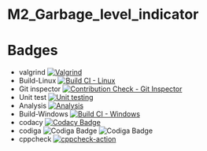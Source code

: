 # M2_Garbage_level_indicator
# Badges
- valgrind 
[![Valgrind](https://github.com/SaraniyaaSankar/M2_Garbage_level_indicator/actions/workflows/valgrind.yml/badge.svg)](https://github.com/SaraniyaaSankar/M2_Garbage_level_indicator/actions/workflows/valgrind.yml)
- Build-Linux
[![Build CI - Linux](https://github.com/SaraniyaaSankar/M2_Garbage_level_indicator/actions/workflows/Build_Linux.yml/badge.svg)](https://github.com/SaraniyaaSankar/M2_Garbage_level_indicator/actions/workflows/Build_Linux.yml)
- Git inspector
[![Contribution Check - Git Inspector](https://github.com/SaraniyaaSankar/M2_Garbage_level_indicator/actions/workflows/git_inspector.yml/badge.svg)](https://github.com/SaraniyaaSankar/M2_Garbage_level_indicator/actions/workflows/git_inspector.yml)
- Unit test
[![Unit testing](https://github.com/SaraniyaaSankar/M2_Garbage_level_indicator/actions/workflows/unit-test.yml/badge.svg)](https://github.com/SaraniyaaSankar/M2_Garbage_level_indicator/actions/workflows/unit-test.yml)
- Analysis
[![Analysis](https://github.com/SaraniyaaSankar/M2_Garbage_level_indicator/actions/workflows/Analysis.yml/badge.svg)](https://github.com/SaraniyaaSankar/M2_Garbage_level_indicator/actions/workflows/Analysis.yml)
- Build-Windows
[![Build CI - Windows](https://github.com/SaraniyaaSankar/M2_Garbage_level_indicator/actions/workflows/Build_Windows.yml/badge.svg)](https://github.com/SaraniyaaSankar/M2_Garbage_level_indicator/actions/workflows/Build_Windows.yml)
- codacy
[![Codacy Badge](https://app.codacy.com/project/badge/Grade/d4cd47cb01d740fe96445feb7cebc9b8)](https://www.codacy.com/gh/SaraniyaaSankar/M2_Garbage_level_indicator/dashboard?utm_source=github.com&amp;utm_medium=referral&amp;utm_content=SaraniyaaSankar/M2_Garbage_level_indicator&amp;utm_campaign=Badge_Grade)
- codiga
![Codiga Badge](https://api.codiga.io/project/32955/score/svg)
![Codiga Badge](https://api.codiga.io/project/32955/status/svg)
- cppcheck
[![cppcheck-action](https://github.com/SaraniyaaSankar/M2_Garbage_level_indicator/actions/workflows/cppcheck.yml/badge.svg)](https://github.com/SaraniyaaSankar/M2_Garbage_level_indicator/actions/workflows/cppcheck.yml)
